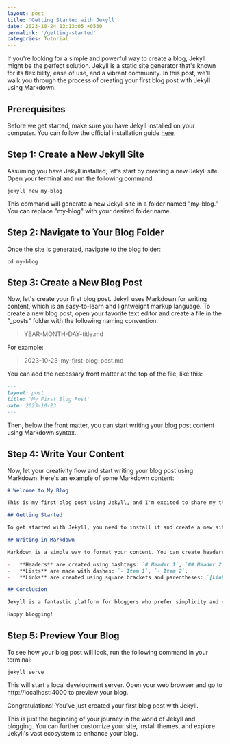 ```yaml
---
layout: post
title: 'Getting Started with Jekyll'
date: 2023-10-24 13:13:05 +0530
permalink: '/getting-started'
categories: Tutorial
---
```


If you're looking for a simple and powerful way to create a blog, Jekyll might be the perfect solution. Jekyll is a static site generator that's known for its flexibility, ease of use, and a vibrant community. In this post, we'll walk you through the process of creating your first blog post with Jekyll using Markdown.

## Prerequisites

Before we get started, make sure you have Jekyll installed on your computer. You can follow the official installation guide [here](https://jekyllrb.com/docs/installation/).

## Step 1: Create a New Jekyll Site

Assuming you have Jekyll installed, let's start by creating a new Jekyll site. Open your terminal and run the following command:

```shell
jekyll new my-blog
```

This command will generate a new Jekyll site in a folder named "my-blog." You can replace "my-blog" with your desired folder name.

## Step 2: Navigate to Your Blog Folder

Once the site is generated, navigate to the blog folder:

```shell
cd my-blog
```

## Step 3: Create a New Blog Post

Now, let's create your first blog post. Jekyll uses Markdown for writing content, which is an easy-to-learn and lightweight markup language. To create a new blog post, open your favorite text editor and create a file in the "\_posts" folder with the following naming convention:

> YEAR-MONTH-DAY-title.md

For example:

> 2023-10-23-my-first-blog-post.md

You can add the necessary front matter at the top of the file, like this:

```markdown
---
layout: post
title: 'My First Blog Post'
date: 2023-10-23
---
```

Then, below the front matter, you can start writing your blog post content using Markdown syntax.

## Step 4: Write Your Content

Now, let your creativity flow and start writing your blog post using Markdown. Here's an example of some Markdown content:

```markdown
# Welcome to My Blog

This is my first blog post using Jekyll, and I'm excited to share my thoughts with you!

## Getting Started

To get started with Jekyll, you need to install it and create a new site, as we did earlier.

## Writing in Markdown

Markdown is a simple way to format your content. You can create headers, lists, links, and more. Here's a list of some common Markdown elements:

-   **Headers** are created using hashtags: `# Header 1`, `## Header 2`.
-   **Lists** are made with dashes: `- Item 1`, `- Item 2`.
-   **Links** are created using square brackets and parentheses: `[Link Text](http://example.com)`.

## Conclusion

Jekyll is a fantastic platform for bloggers who prefer simplicity and customization. With Markdown, you can easily create and format your content.

Happy blogging!
```

## Step 5: Preview Your Blog

To see how your blog post will look, run the following command in your terminal:

```shell
jekyll serve
```

This will start a local development server. Open your web browser and go to http://localhost:4000 to preview your blog.

Congratulations! You've just created your first blog post with Jekyll.

This is just the beginning of your journey in the world of Jekyll and blogging. You can further customize your site, install themes, and explore Jekyll's vast ecosystem to enhance your blog.
